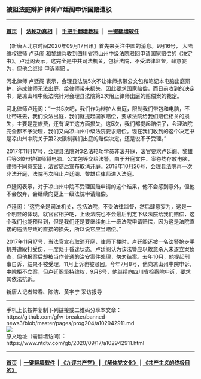 ### 被阻法庭辩护 律师卢廷阁申诉国赔遭驳
------------------------

#### [首页](https://github.com/gfw-breaker/banned-news3/blob/master/README.md) &nbsp;&nbsp;|&nbsp;&nbsp; [法轮功真相](https://github.com/begood0513/basic/blob/master/README.md)  &nbsp;&nbsp;|&nbsp;&nbsp; [手把手翻墙教程](https://github.com/gfw-breaker/guides/wiki)  &nbsp;&nbsp;|&nbsp;&nbsp; [一键翻墙软件](https://github.com/gfw-breaker/nogfw/blob/master/README.md)  



<div><div class="post_content" itemprop="articleBody">
 <p>
  【新唐人北京时间2020年09月17日讯】首先来关注中国的消息。9月16号，
  <ok href="https://www.ntdtv.com/gb/大陆维权律师.htm">
   大陆维权律师
  </ok>
  <ok href="https://www.ntdtv.com/gb/卢廷阁.htm">
   卢廷阁
  </ok>
  和黎雄兵收到四川省凉山州中级法院驳回申请国家赔偿的《决定书》。卢廷阁表示，这完全是中共司法机关，包括法院，不受法律监督，肆意妄为，但他会继续
  <ok href="https://www.ntdtv.com/gb/申诉索赔.htm">
   申诉索赔
  </ok>
  。
 </p>
 <p>
  河北律师
  <ok href="https://www.ntdtv.com/gb/卢廷阁.htm">
   卢廷阁
  </ok>
  表示，会理县法院5次不让律师携带公文包和笔记本电脑出庭辩护，造成律师无法出庭，给律师带来损失，因此要求国家赔偿，而日前收到的决定书，是凉山州中级法院针对会理县法院第2次阻止律师出庭的赔偿案的裁定。
 </p>
 <p>
  河北律师卢廷阁：“一共5次吧，我们作为辩护人出庭，限制我们带包和电脑，不让带进去，我们没法出庭，我们就提起国家赔偿，要求法院给我们赔偿相关的损失，主要是差旅费，还有误工这方面损失，这5次，我们都提起赔偿了，会理法院完全都不予受理，我们又向凉山州中级法院要求赔偿。现在我们收到的这个决定书是凉山州中院关于第2次限制我们出庭的赔偿决定，还是说不予受理。”
 </p>
 <p>
  2017年11月17号，会理县法院对3名法轮功学员非法开庭，法官要求卢廷阁、黎雄兵等3位辩护律师将电脑、公文包等交给法警。由于开庭文件、案卷均存放电脑，律师不同意交出，法官随后宣布取消开庭。2018年10月26号，会理县法院再一次非法开庭，法院再次阻止卢廷阁、黎雄兵律师进入法庭。
 </p>
 <p>
  卢廷阁表示，对于凉山州中院不受理国赔申请的这个结果，他不会感到意外，但他不会放弃，会继续向更上一级法院申请赔偿。
 </p>
 <p>
  卢廷阁：“这完全是司法机关，包括法院，不受法律监督，然后肆意妄为，这是一个明显的体现，就官官相护吧，上级法院也不会最后判定下级法院给我们赔偿，这个我们也能预料到，但是我们还是要继续向上一级法院申请赔偿，因为这是法院直接的违法导致的直接的损失，所以说它应当赔偿。”
 </p>
 <p>
  2017年11月17号，当法官宣布取消开庭，律师下楼时，卢廷阁还被一名法警抢走手机并遭殴打受伤，一度处于昏迷状态。卢廷阁认为该法警应以故意杀人未遂立案侦查，但他报案后却被当作普通的治安案件处理，匆匆结案。去年10月，他提起刑事自诉，结果不被受理，11月上诉也被驳回。今年7月8号，他向凉山州中院申诉，中院拒不立案，但卢廷阁坚持维权，9月8号，他继续向四川省检察院申诉，要求其依法抗诉。
 </p>
 <p>
  新唐人记者常春、陈洁、黄宇宁 采访报导
 </p>
 <div class="single_ad">
 </div>
</div>
</div>
<hr/>
手机上长按并复制下列链接或二维码分享本文章：<br/>
https://github.com/gfw-breaker/banned-news3/blob/master/pages/prog204/a102942911.md <br/>
<a href='https://github.com/gfw-breaker/banned-news3/blob/master/pages/prog204/a102942911.md'><img src='https://github.com/gfw-breaker/banned-news3/blob/master/pages/prog204/a102942911.md.png'/></a> <br/>
原文地址（需翻墙访问）：https://www.ntdtv.com/gb/2020/09/17/a102942911.html


------------------------
#### [首页](https://github.com/gfw-breaker/banned-news3/blob/master/README.md) &nbsp;|&nbsp; [一键翻墙软件](https://github.com/gfw-breaker/nogfw/blob/master/README.md) &nbsp;| [《九评共产党》](https://github.com/gfw-breaker/9ping.md/blob/master/README.md#九评之一评共产党是什么) | [《解体党文化》](https://github.com/gfw-breaker/jtdwh.md/blob/master/README.md) | [《共产主义的终极目的》](https://github.com/gfw-breaker/gczydzjmd.md/blob/master/README.md)


<img src='http://gfw-breaker.win/banned-news3/pages/prog204/a102942911.md' width='0px' height='0px'/>
